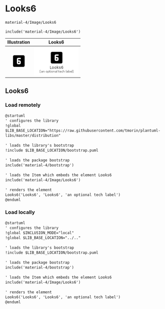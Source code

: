 # Looks6


```text
material-4/Image/Looks6
```

```text
include('material-4/Image/Looks6')
```



| Illustration | Looks6 |
| :---: | :---: |
| ![illustration for Illustration](../../material-4/Image/Looks6.png) | ![illustration for Looks6](../../material-4/Image/Looks6.Local.png) |




## Looks6

### Load remotely
```plantuml
@startuml
' configures the library
!global $LIB_BASE_LOCATION="https://raw.githubusercontent.com/tmorin/plantuml-libs/master/distribution"

' loads the library's bootstrap
!include $LIB_BASE_LOCATION/bootstrap.puml

' loads the package bootstrap
include('material-4/bootstrap')

' loads the Item which embeds the element Looks6
include('material-4/Image/Looks6')

' renders the element
Looks6('Looks6', 'Looks6', 'an optional tech label')
@enduml
```

### Load locally
```plantuml
@startuml
' configures the library
!global $INCLUSION_MODE="local"
!global $LIB_BASE_LOCATION="../.."

' loads the library's bootstrap
!include $LIB_BASE_LOCATION/bootstrap.puml

' loads the package bootstrap
include('material-4/bootstrap')

' loads the Item which embeds the element Looks6
include('material-4/Image/Looks6')

' renders the element
Looks6('Looks6', 'Looks6', 'an optional tech label')
@enduml
```

